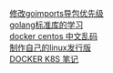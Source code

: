 [修改goimports导包优先级](./GOIMPORTS)<br>
[golang标准库的学习](./GOPKG)<br>
[docker centos 中文乱码](./DOCKER_CENTOS_LM)<br>
[制作自己的linux发行版](./MAKE_LINUX_IMG)<br>
[DOCKER K8S 笔记](./K8S)<br>
